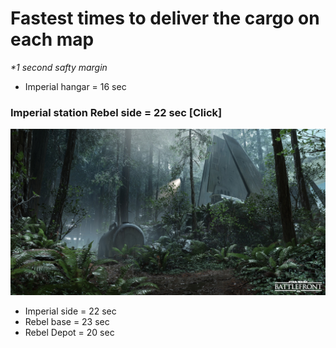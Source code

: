 # Fastest times to deliver the cargo on each map
<i>*1 second safty margin</i>
* Imperial hangar = 16 sec
### Imperial station Rebel side = 22 sec [Click]
[![Imperial station Rebel side = 22 sec](images/imperial_station.jpg)](https://youtu.be/6I9Uq4F6mNs)

* Imperial side = 22 sec
* Rebel base = 23 sec
* Rebel Depot = 20 sec
